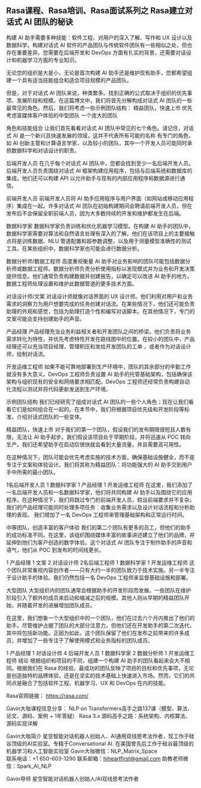 ## Rasa课程、Rasa培训、Rasa面试系列之 Rasa建立对话式 AI 团队的秘诀 
构建 AI 助手需要多种技能：软件工程、对用户的深入了解、写作和 UX 设计以及数据科学。构建对话式 AI 软件的产品团队与传统软件团队有一些相似之处，但也存在重要差异。您需要在后端开发和 DevOps 方面有扎实的背景，还需要对话设计和机器学习方面的专业知识。

无论您的组织是大是小，无论是首次构建 AI 助手还是维护现有助手，您都希望组建一个具有适当技能组合和适合项目规模的产品团队。

但是，对于对话式 AI 团队来说，种类繁多。找到正确的公式取决于组织的优先事项、发展阶段和规模。在这篇博文中，我们将首先分解构成对话式 AI 团队的一些最常见的角色。然后，我们将考虑一些示例团队结构：
精益团队，快速上市
优先考虑富媒体客户体验的中型团队
一个庞大的团队 

角色和技能组合
让我们首先看看对话式 AI 团队中常见的七个角色。请记住，对话式 AI 是一个新兴且快速发展的领域，这并不代表所有可能的名称 有专门的角色，如 AI 创新主管和计算语言学家，以及较小的团队，其中一个开发人员可能同时承担数据科学和对话设计的职责。

后端开发人员
在几乎每个对话式 AI 团队中，您都会找到至少一名后端开发人员。后端开发人员负责围绕对话式 AI 框架构建应用程序，包括与后端系统和数据库的集成。他们还可以构建 API 以允许助手与现有的内部应用程序和数据源进行通信。

前端开发人员
前端开发人员将 AI 助手应用程序与用户界面（如网站或移动应用程序）集成在一起。许多对话式 AI 团队在初始构建期间会聘请前端开发人员，但在发布后不会保留全职前端人员，因为大多数持续的开发和维护都发生在后端。

数据科学家
数据科学家负责训练和优化机器学习模型。在构建 AI 助手的团队中，数据科学家需要对算法和自然语言处理有深入的了解。他们在该项目上的主要接触点将是训练数据、NLU 管道配置和超参数调整，以及用于测量模型准确性的测试工具。在某些组织中，数据科学家也可能会进行数据分析。

数据分析师/数据工程师
高度重视衡量 AI 助手对业务影响的团队可能包括数据分析师或数据工程师。数据分析师负责分析使用指标以发现模式并为业务和开发决策提供信息。他们通常负责构建数据并创建报告，以确定可以改进 AI 助手的地方。数据工程师处理设置和维护此数据管道的更多技术方面。

对话设计师/文案
对话设计师就像对话界面的 UX 设计师。他们利用对用户和业务需求的洞察力为用户想要完成的任务创建对话流。在某些情况下，他们还可能负责助理的外观和感觉，包括为助理打造个性和编写对话脚本。在其他情况下，专门的文案可能会支持创建助手的声音。

产品经理
产品经理充当业务利益相关者和开发团队之间的桥梁。他们负责将业务需求转化为特性，并优先考虑特性开发在路线图中的位置。在较小的团队中，产品经理还可以充当项目经理，管理积压和发给开发团队的工单 ，或者作为对话设计师，绘制对话流。

开发运维工程师
如果不能可靠地部署到生产环境中，团队的其余部分的辛勤工作就没有多大意义。DevOps 工程师负责设置 AI 助手的托管基础​​架构，包括确保该架构与组织现有的安全和网络要求相匹配。DevOps 工程师还经常负责构建自动化流程以测试并将代码更新发送到生产环境。

示例团队结构
我们已经研究了组成对话式 AI 团队的一些个人角色；现在让我们看看它们是如何组合在一起的。在本节中，我们将根据项目优先级和开发阶段等标准，介绍对话式团队的一些变体。

精益团队，快速上市
对于我们的第一个团队，假设我们的发布期限很短且人数有限，无法让 AI 助手起步。我们假设该项目处于早期阶段，并将迅速从 POC 转向生产。我们还希望助手在启动后很快就会看到大量流量，并且需要高可用性。

在这种情况下，团队可能会优先考虑实施的技术方面，确保基础设施健全，而不是专注于文案和体验设计。我们将其称为精益团队：将功能强大的 AI 助手交到用户手中所需的最小团队。

1名后端开发人员
1 数据科学家
1 产品经理
1 开发运维工程师
在这里，我们添加了一名后端开发人员和一名数据科学家，他们将共同构建 AI 助手以及围绕它的应用程序。在这种情况下，我们将跳过专门的前端开发人员，假设前端要求并不复杂。我们的产品经理可能同时处理多项任务：收集业务需求以及设计对话流程和分析助理的表现。 我们增加了一名 DevOps 工程师来管理基础架构和正常运行时间。

中等团队，创造丰富的客户体验 
我们的第二个团队有更多的员工，但他们的助手的成功标准不同。在这里，该组织围绕媒体丰富的故事讲述建立了他们的品牌，并延伸到他们为客户创造的数字体验。这个对话式 AI 团队专注于制作助手的声音和语气，他们从 POC 到发布的时间线更长。

1 产品经理
1 文案
2 对话设计师
2名后端工程师
1 数据科学家
1 开发运维工程师
这个团队非常重视内容创作者——只有大约一半的团队致力于技术实施。另一半专注于设计助手的体验。我们仍然包括一名 DevOps 工程师来监督基础设施和部署。

大型团队 
大型组织内的团队通常会根据助手的开发阶段而发展。一些团队在维护阶段引入了额外的成员来启动和缩减之后的规模。其他人则从早期的精益团队开始，并随着开发的进展增加团队成员。

在这里，我们想象一个大型组织中的一个团队，他们在过去六个月内推出了他们的助手。尽管维护占据了团队的大部分注意力，但他们还在开发助手的第二次迭代，其中将包括新功能。正因为如此，这个团队保留了他们在发布之前带来的许多成员，并增加了一些专注于了解使用模式和业务指标的团队成员。

1 产品经理
1 对话设计师
4 后端开发人员
1 数据科学家
2 数据分析师
1 开发运维工程师
结论
根据组织和项目的不同，组建一个构建 AI 助手的团队看起来会大不相同。根据我们在 Rasa 的经验，最成功的团队反映了项目的目标和优先事项，无论是创造独特的品牌体验，还是在坚实的技术基础上快速进入市场。然而，它们的共同点是融合了包括软件工程、机器学习、UX 和 DevOps 在内的技能。
 

Rasa官网链接： https://rasa.com/ 

Gavin大咖课程信息分享：
NLP on Transformers高手之路137课（模型、算法、论文、源码、案例 + 1年答疑）
Rasa 3.x 源码高手之路：系统架构、内核算法、源码实现详解



Gavin大咖简介
星空智能对话机器人创始人、AI通用双线思考法作者，现工作于硅谷顶级的AI实验室。专精于Conversational AI. 在美国曾先后工作于硅谷最顶级的机器学习和人工智能实验室 
Gavin大咖微信：NLP_Matrix_Space  
联系电话：+1 650-603-1290
联系邮箱：hiheartfirst@gmail.com
助教老师微信：Spark_AI_NLP  




Gavin导师
星空智能对话机器人创始人/AI双线思考法作者
